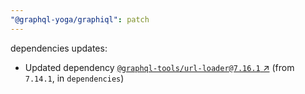```yaml
---
"@graphql-yoga/graphiql": patch
---
```


dependencies updates: 

- Updated dependency [`@graphql-tools/url-loader@7.16.1` ↗︎](https://www.npmjs.com/package/@graphql-tools/url-loader/v/7.16.1) (from `7.14.1`, in `dependencies`)
